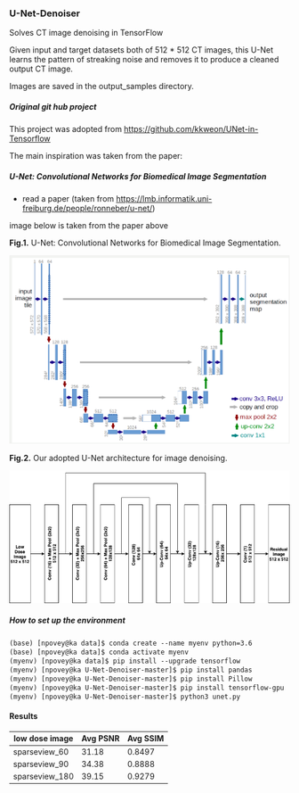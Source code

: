 ### U-Net-Denoiser
Solves CT image denoising in TensorFlow

Given input and target datasets both of 512 * 512 CT images, this U-Net learns the pattern of streaking noise and removes it to produce a cleaned output CT image.

Images are saved in the output_samples directory.

##### Original git hub project

This project was adopted from https://github.com/kkweon/UNet-in-Tensorflow

The main inspiration was taken from the paper: 

##### U-Net: Convolutional Networks for Biomedical Image Segmentation

- read a paper (taken from <https://lmb.informatik.uni-freiburg.de/people/ronneber/u-net/>)



image below is taken from the paper above

**Fig.1.**  U-Net: Convolutional Networks for Biomedical Image Segmentation.



![UNET](/diagrams/UNET.png)



**Fig.2.** Our adopted U-Net architecture for image denoising. 



![unet.io](/diagrams/unet.io.png)



##### How to set up the environment

```{python}
(base) [npovey@ka data]$ conda create --name myenv python=3.6
(base) [npovey@ka data]$ conda activate myenv
(myenv) [npovey@ka data]$ pip install --upgrade tensorflow
(myenv) [npovey@ka U-Net-Denoiser-master]$ pip install pandas
(myenv) [npovey@ka U-Net-Denoiser-master]$ pip install Pillow
(myenv) [npovey@ka U-Net-Denoiser-master]$ pip install tensorflow-gpu
(myenv) [npovey@ka U-Net-Denoiser-master]$ python3 unet.py

```



#### Results

| low dose image | Avg PSNR | Avg SSIM |
| -------------- | -------- | -------- |
| sparseview_60  | 31.18    | 0.8497   |
| sparseview_90  | 34.38    | 0.8888   |
| sparseview_180 | 39.15    | 0.9279   |

##### 
